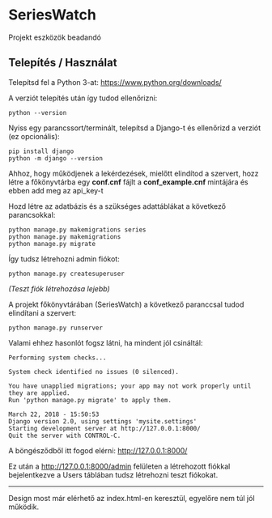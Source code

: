 # SeriesWatch
Projekt eszközök beadandó

## Telepítés / Használat
Telepítsd fel a Python 3-at: https://www.python.org/downloads/

A verziót telepítés után így tudod ellenőrizni:
```
python --version
```
Nyiss egy parancssort/terminált, telepítsd a Django-t és ellenőrizd a verziót (ez opcionális): 
```
pip install django
python -m django --version
```
Ahhoz, hogy működjenek a lekérdezések, mielőtt elindítod a szervert, hozz létre a főkönyvtárba egy
**conf.cnf** fájlt a **conf_example.cnf** mintájára és ebben add meg az api_key-t


Hozd létre az adatbázis és a szükséges adattáblákat a következő parancsokkal:
```
python manage.py makemigrations series
python manage.py makemigrations
python manage.py migrate
```
Így tudsz létrehozni admin fiókot:
```
python manage.py createsuperuser
```
_(Teszt fiók létrehozása lejebb)_

A projekt főkönyvtárában (SeriesWatch) a következő paranccsal tudod elindítani a szervert:
```
python manage.py runserver
```
Valami ehhez hasonlót fogsz látni, ha mindent jól csináltál:
```
Performing system checks...

System check identified no issues (0 silenced).

You have unapplied migrations; your app may not work properly until they are applied.
Run 'python manage.py migrate' to apply them.

March 22, 2018 - 15:50:53
Django version 2.0, using settings 'mysite.settings'
Starting development server at http://127.0.0.1:8000/
Quit the server with CONTROL-C.
```

A böngésződből itt fogod elérni: http://127.0.0.1:8000/


Ez után a http://127.0.0.1:8000/admin felületen a létrehozott fiókkal bejelentkezve a Users táblában tudsz létrehozni teszt fiókokat.


---

Design most már elérhető az index.html-en keresztül, egyelőre nem túl jól működik.
